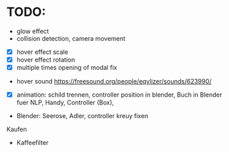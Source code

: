 # TODO:
- glow effect
- collision detection, camera movement
- [x] hover effect scale
- [x] hover effect rotation
- [x] multiple times opening of modal fix
- hover sound https://freesound.org/people/eqylizer/sounds/623990/
- [x] animation: schild trennen, controller position in blender, Buch in Blender fuer NLP, Handy, Controller (Box), 
- Blender: Seerose, Adler, controller kreuy fixen

Kaufen
- Kaffeefilter
